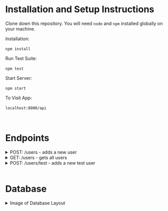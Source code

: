 # Installation and Setup Instructions

Clone down this repository. You will need `node` and `npm` installed globally on your machine.

Installation:

`npm install`

Run Test Suite:

`npm test`

Start Server:

`npm start`

To Visit App:

`localhost:8000/api`

<br>

# Endpoints

<details>
<summary>POST: /users - adds a new user</summary>
<br>
Expected Body

```JSON
{
    "name": "Tobi",
    "email": "tobi@mail.com",
    "message": "I would love to use your service"
}
```

Expected Response

```JSON
{
    "id": 1,
    "name": "Tobi",
    "email": "tobi@mail.com",
    "message":"I would love to use your service"
}

```

</details>
<details>
<summary>GET: /users - gets all users</summary>
<br>

Expected Response

```JSON
{
    "results": 2,
    "users": [
        {
            "id": 1,
            "name": "Tobi",
            "email": "tobi@mail.com",
            "message":"I would love to use your service"
        },
        {
            "id": 2,
            "name": "John Doe",
            "email": "john.doe@mail.com",
            "message": null
        }
    ]
}
```

</details>
<details>
<summary>POST: /users/test - adds a new test user</summary>
<br>
Expected Body

```JSON
{
    "name": "John Doe",
    "email": "john.doe@mail.com",
    "message": null
}
```

Expected Response

```JSON
{
    "id": 5,
    "name": "John Doe",
    "email": "john.doe@mail.com",
    "message": null
}

```

</details>

<br>

# Database

<details>
    <summary>Image of Database Layout</summary>
    ![Database](schema.png)
</details>
